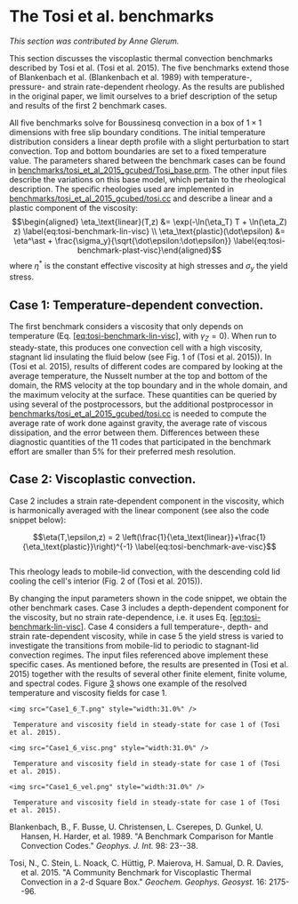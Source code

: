 # The Tosi et al.&nbsp;benchmarks

*This section was contributed by Anne Glerum.*

This section discusses the viscoplastic thermal convection benchmarks
described by Tosi et al.&nbsp;(Tosi et al. 2015). The five benchmarks extend
those of Blankenbach et al.&nbsp;(Blankenbach et al. 1989) with temperature-,
pressure- and strain rate-dependent rheology. As the results are published in
the original paper, we limit ourselves to a brief description of the setup and
results of the first 2 benchmark cases.

All five benchmarks solve for Boussinesq convection in a box of $1 \times 1$
dimensions with free slip boundary conditions. The initial temperature
distribution considers a linear depth profile with a slight perturbation to
start convection. Top and bottom boundaries are set to a fixed temperature
value. The parameters shared between the benchmark cases can be found in
[benchmarks/tosi_et_al_2015_gcubed/Tosi_base.prm](https://www.github.com/geodynamics/aspect/blob/main/benchmarks/tosi_et_al_2015_gcubed/Tosi_base.prm). The other input files
describe the variations on this base model, which pertain to the rheological
description. The specific rheologies used are implemented in
[benchmarks/tosi_et_al_2015_gcubed/tosi.cc](https://www.github.com/geodynamics/aspect/blob/main/benchmarks/tosi_et_al_2015_gcubed/tosi.cc) and describe a linear and a
plastic component of the viscosity: $$\begin{aligned}
  \eta_\text{linear}(T,z) &= \exp(-\ln(\eta_T) T + \ln(\eta_Z) z)
  \label{eq:tosi-benchmark-lin-visc} \\
  \eta_\text{plastic}(\dot\epsilon) &= \eta^\ast + \frac{\sigma_y}{\sqrt{\dot\epsilon:\dot\epsilon}}
  \label{eq:tosi-benchmark-plast-visc}\end{aligned}$$ where $\eta^\ast$ is the
constant effective viscosity at high stresses and $\sigma_y$ the yield stress.

## Case 1: Temperature-dependent convection.

The first benchmark considers a viscosity that only depends on temperature
(Eq. [\[eq:tosi-benchmark-lin-visc\]][1], with $\gamma_Z=0$). When run to
steady-state, this produces one convection cell with a high viscosity,
stagnant lid insulating the fluid below (see Fig. 1 of (Tosi et al. 2015)). In
(Tosi et al. 2015), results of different codes are compared by looking at the
average temperature, the Nusselt number at the top and bottom of the domain,
the RMS velocity at the top boundary and in the whole domain, and the maximum
velocity at the surface. These quantities can be queried by using several of
the postprocessors, but the additional postprocessor in
[benchmarks/tosi_et_al_2015_gcubed/tosi.cc](https://www.github.com/geodynamics/aspect/blob/main/benchmarks/tosi_et_al_2015_gcubed/tosi.cc) is needed to compute the average
rate of work done against gravity, the average rate of viscous dissipation,
and the error between them. Differences between these diagnostic quantities of
the 11 codes that participated in the benchmark effort are smaller than 5% for
their preferred mesh resolution.

## Case 2: Viscoplastic convection.

Case 2 includes a strain rate-dependent component in the viscosity, which is
harmonically averaged with the linear component (see also the code snippet
below):

$$\eta(T,\epsilon,z) = 2 \left(\frac{1}{\eta_\text{linear}}+\frac{1}{\eta_\text{plastic}}\right)^{-1}
  \label{eq:tosi-benchmark-ave-visc}$$

``` prmfile
```

This rheology leads to mobile-lid convection, with the descending cold lid
cooling the cell's interior (Fig. 2 of (Tosi et al. 2015)).

By changing the input parameters shown in the code snippet, we obtain the
other benchmark cases. Case 3 includes a depth-dependent component for the
viscosity, but no strain rate-dependence, i.e. it uses Eq.
[\[eq:tosi-benchmark-lin-visc\]][1]. Case 4 considers a full temperature-,
depth- and strain rate-dependent viscosity, while in case 5 the yield stress
is varied to investigate the transitions from mobile-lid to periodic to
stagnant-lid convection regimes. The input files referenced above implement
these specific cases. As mentioned before, the results are presented in (Tosi
et al. 2015) together with the results of several other finite element, finite
volume, and spectral codes. Figure&nbsp;[3] shows one example of the
resolved temperature and viscosity fields for case 1.

<div class="center">


```{figure-md} fig:tosi-benchmark-results
<img src="Case1_6_T.png" style="width:31.0%" />

 Temperature and viscosity field in steady-state for case 1 of (Tosi et al. 2015).
```

```{figure-md} fig:tosi-benchmark-results
<img src="Case1_6_visc.png" style="width:31.0%" />

 Temperature and viscosity field in steady-state for case 1 of (Tosi et al. 2015).
```

```{figure-md} fig:tosi-benchmark-results
<img src="Case1_6_vel.png" style="width:31.0%" />

 Temperature and viscosity field in steady-state for case 1 of (Tosi et al. 2015).
```

</div>

<div id="refs" class="references csl-bib-body hanging-indent">

<div id="ref-BBC89" class="csl-entry">

Blankenbach, B., F. Busse, U. Christensen, L. Cserepes, D. Gunkel, U. Hansen,
H. Harder, et al. 1989. "A Benchmark Comparison for Mantle Convection
Codes." *Geophys. J. Int.* 98: 23--38.

</div>

<div id="ref-T15" class="csl-entry">

Tosi, N., C. Stein, L. Noack, C. H&uuml;ttig, P. Maierova, H. Samual, D. R.
Davies, et al. 2015. "A Community Benchmark for Viscoplastic Thermal
Convection in a 2-d Square Box." *Geochem.&nbsp;Geophys.&nbsp;Geosyst.*
16: 2175--96.

</div>

</div>

  [benchmarks/tosi_et_al_2015_gcubed/Tosi_base.prm]: benchmarks/tosi_et_al_2015_gcubed/Tosi_base.prm
  [benchmarks/tosi_et_al_2015_gcubed/tosi.cc]: benchmarks/tosi_et_al_2015_gcubed/tosi.cc
  [1]: #eq:tosi-benchmark-lin-visc
  [3]: #fig:tosi-benchmark-results
